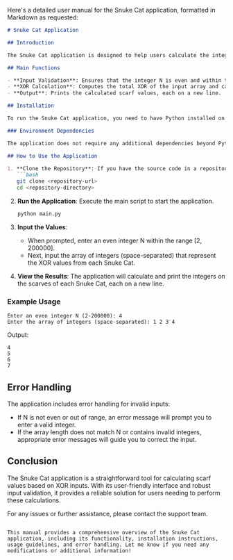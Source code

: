 Here's a detailed user manual for the Snuke Cat application, formatted in Markdown as requested:

```markdown
# Snuke Cat Application

## Introduction

The Snuke Cat application is designed to help users calculate the integers on the scarves of each Snuke Cat based on the XOR values provided. This application reads an even integer N and an array of integers, computes the total XOR, and then determines the scarf values for each Snuke Cat.

## Main Functions

- **Input Validation**: Ensures that the integer N is even and within the range [2, 200000]. Also validates the array of integers to ensure they meet specified criteria.
- **XOR Calculation**: Computes the total XOR of the input array and calculates the scarf values for each Snuke Cat using the formula `scarves[i] = total_xor XOR a[i]`.
- **Output**: Prints the calculated scarf values, each on a new line.

## Installation

To run the Snuke Cat application, you need to have Python installed on your system. You can download Python from [python.org](https://www.python.org/downloads/).

### Environment Dependencies

The application does not require any additional dependencies beyond Python itself. However, ensure you have a compatible version of Python (3.x recommended).

## How to Use the Application

1. **Clone the Repository**: If you have the source code in a repository, clone it to your local machine.
   ```bash
   git clone <repository-url>
   cd <repository-directory>
   ```

2. **Run the Application**: Execute the main script to start the application.
   ```bash
   python main.py
   ```

3. **Input the Values**:
   - When prompted, enter an even integer N within the range [2, 200000].
   - Next, input the array of integers (space-separated) that represent the XOR values from each Snuke Cat.

4. **View the Results**: The application will calculate and print the integers on the scarves of each Snuke Cat, each on a new line.

### Example Usage

```plaintext
Enter an even integer N (2-200000): 4
Enter the array of integers (space-separated): 1 2 3 4
```

Output:
```plaintext
4
5
6
7
```

## Error Handling

The application includes error handling for invalid inputs:
- If N is not even or out of range, an error message will prompt you to enter a valid integer.
- If the array length does not match N or contains invalid integers, appropriate error messages will guide you to correct the input.

## Conclusion

The Snuke Cat application is a straightforward tool for calculating scarf values based on XOR inputs. With its user-friendly interface and robust input validation, it provides a reliable solution for users needing to perform these calculations.

For any issues or further assistance, please contact the support team.
```

This manual provides a comprehensive overview of the Snuke Cat application, including its functionality, installation instructions, usage guidelines, and error handling. Let me know if you need any modifications or additional information!